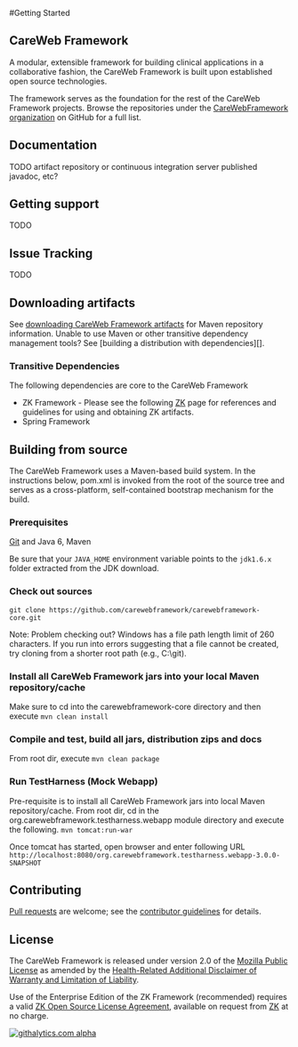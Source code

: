 #Getting Started

## CareWeb Framework
A modular, extensible framework for building clinical applications in a collaborative fashion, the CareWeb Framework is
built upon established open source technologies.

The framework serves as the foundation for the rest of the CareWeb Framework projects. Browse the
repositories under the [CareWebFramework organization][] on GitHub for a full list.

## Documentation
TODO artifact repository or continuous integration server published javadoc, etc?

## Getting support
TODO

## Issue Tracking
TODO

## Downloading artifacts
See [downloading CareWeb Framework artifacts][] for Maven repository information. Unable to
use Maven or other transitive dependency management tools? See [building a
distribution with dependencies][].
### Transitive Dependencies
The following dependencies are core to the CareWeb Framework
* ZK Framework - Please see the following [ZK][] page for references and guidelines for using and obtaining ZK artifacts.
* Spring Framework

## Building from source
The CareWeb Framework uses a Maven-based build system. In the instructions
below, pom.xml is invoked from the root of the source tree and serves as
a cross-platform, self-contained bootstrap mechanism for the build.

### Prerequisites

[Git][] and Java 6, Maven

Be sure that your `JAVA_HOME` environment variable points to the `jdk1.6.x` folder
extracted from the JDK download.

### Check out sources

`git clone https://github.com/carewebframework/carewebframework-core.git`

Note: Problem checking out?  Windows has a file path length limit of 260 characters.  If you run into errors suggesting that a file cannot be created, try cloning from a shorter root path (e.g., C:\git).

### Install all CareWeb Framework jars into your local Maven repository/cache
Make sure to cd into the carewebframework-core directory and then execute
`mvn clean install`

### Compile and test, build all jars, distribution zips and docs
From root dir, execute
`mvn clean package`

### Run TestHarness (Mock Webapp)
Pre-requisite is to install all CareWeb Framework jars into local Maven repository/cache.
From root dir, cd in the org.carewebframework.testharness.webapp module directory and execute the following.
`mvn tomcat:run-war`

Once tomcat has started, open browser and enter following URL
`http://localhost:8080/org.carewebframework.testharness.webapp-3.0.0-SNAPSHOT`

## Contributing
[Pull requests][] are welcome; see the [contributor guidelines][] for details.

## License
The CareWeb Framework is released under version 2.0 of the [Mozilla Public License][] as amended by the
[Health-Related Additional Disclaimer of Warranty and Limitation of Liability][].

Use of the Enterprise Edition of the ZK Framework (recommended) requires a valid [ZK Open Source License Agreement][], available
on request from [ZK][] at no charge.

[CareWebFramework organization]: https://github.com/carewebframework
[downloading CareWeb Framework artifacts]: https://github.com/carewebframework/carewebframework-core/wiki/Downloading-CWF-artifacts
[Javadoc]: #
[Git]: http://help.github.com/set-up-git-redirect
[Pull requests]: http://help.github.com/send-pull-requests
[contributor guidelines]: #
[ZK]: #
[Mozilla Public License]: https://github.com/carewebframework/carewebframework-core/blob/master/LICENSE.md
[Health-Related Additional Disclaimer of Warranty and Limitation of Liability]: https://github.com/carewebframework/carewebframework-core/blob/master/DISCLAIMER.md
[ZK Open Source License Agreement]: http:/www.carewebframework.com/licensing/zk/zol.pdf
[ZK]: http://www.zkoss.org/license/#zol
[![githalytics.com alpha](https://cruel-carlota.pagodabox.com/089df57f5244ce596d7d069013f85bdf "githalytics.com")](http://githalytics.com/carewebframework/carewebframework-core)

